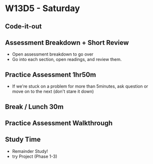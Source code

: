 # W13D5 - Saturday

## Code-it-out

## Assessment Breakdown + Short Review
- Open assessment breakdown to go over
- Go into each section, open readings, and review them.

## Practice Assessment 1hr50m
- If we're stuck on a problem for more than 5minutes, ask question or move on to the next (don't stare it down)

## Break / Lunch 30m

## Practice Assessment Walkthrough

## Study Time
- Remainder Study!
- try Project (Phase 1-3)

